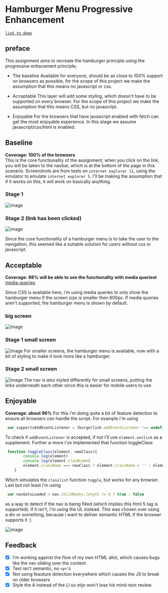 # Hamburger Menu Progressive Enhancement

[`link to demo`](https://cascuna.github.io/browser-technologies/opdracht2/hamburger-menu/)

## preface
This assignment aims to recreate the hamburger principle using the progressive enhacement principle;
* The baseline
Available for everyone, should be as close to 100% support on browsers as possible, for the scope of this project we make the assumption that this means no javascript or css.

* Acceptable
This layer will add some styling, which doesn't have to be supported on every browser. For the scope of this project we make the assumption that this means CSS, but no javascript.

* Enjoyable
For the browsers that have javascript enabled with fetch can get the most enjoyable experience. In this stage we assume javascript/css/html is enabled.


## Baseline
**Coverage: 100% of the browsers**   
This is the core functionality of the assignment; when you click on the link, you will be taken to the navbar, which is at the bottom of the page in this scenario.
Screenshots are from tests on `internet explorer 11`, using the emulator to emulate `internet explorer 5`. I'll be making the assumption that if it works on this, it will work on basically anything.

### Stage 1
![image](img/baseline.PNG)

### Stage 2 (link has been clicked)
![image](img/baseline-hamburger.PNG)

Since the core functionality of a hamburger menu is to take the user to the navigation, this seemed like a suitable solution for users without css or javascript.

## Acceptable
**Coverage: 98% will be able to see the functionality with media queriest**  
[media-queries](https://caniuse.com/#feat=css-mediaqueries)

Since CSS is available here, i'm using media queries to only show the hamburger menu if the screen size is smaller then 600px. If media queries aren't supported, the hamburger menu is shown by default.

### big screen
![image](img/acceptable-big-screen.PNG)


### Stage 1 small screen 
![image](img/acceptable-small-screen.PNG)
For smaller screens, the hamburger menu is available, now with a bit of styling to make it look more like a hamburger.


### Stage 2 small screen
![image](img/acceptable-small-screen-nav.PNG)
The nav is also styled differently for small screens, putting the links underneath each other since this is easier for mobile users to use.


## Enjoyable
**Coverage: about 96%**
For this i'm doing quite a bit of feature detection to ensure all browsers can handle the script.
For example i'm using
```javascript
 var supportsAddEventListener = (burgerlink.addEventListener !== undefined)
```
To check if `addEventListener` is accepted, if not i'll use `element.onclick` as a supplement.
Further a-more i've implemented that function toggleClass
```javascript
 function toggleClass(element, newClass){
        console.log(element)
        console.log(element.clasNname)
        element.className === newClass ? element.className = '' : element.className = newClass
    }
```
Which simulates the `classlist` function `toggle`, but works for any browser.   
Last but not least i'm using 
```javascript 
 var navGetsLoaded = nav.childNodes.length != 0 ? true : false
```
as a way to detect if the nav is being filled (which implies this html 5 tag is supported). If it isn't, i'm using the UL 
instead. This was chosen over using a div or something, because i want to deliver semantic HTML if the browser
supports it :)

![image](img/enjoyable.PNG)

## Feedback
- [x] I'm working against the flow of my own HTML allot, which causes bugs like the nav sliding over the content
- [x] Text isn't semantic, no `<p>`'s
- [x] Not using feauture detection everywhere which causes the JS to break on older browsers
- [x] Style the A instead of the LI so stijn won't lose his mind next review 
